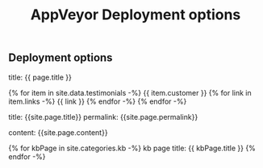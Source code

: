 ﻿---
title: AppVeyor Deployment options
layout: docs
categories: [deploy, kb]
---

## Deployment options

title: {{ page.title }}


{% for item in site.data.testimonials -%}
  {{ item.customer }}
    {% for link in item.links -%} {{ link }} {% endfor -%}
{% endfor -%}

title: {{site.page.title}}
permalink: {{site.page.permalink}}


content: {{site.page.content}}

{% for kbPage in site.categories.kb -%}
  kb page title: {{ kbPage.title }}
{% endfor -%}